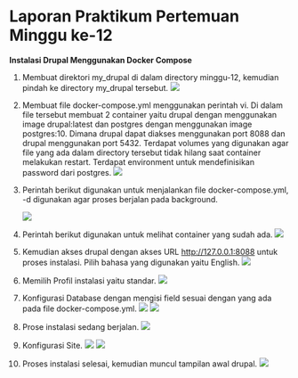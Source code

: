 # Laporan Praktikum Pertemuan Minggu ke-12

**Instalasi Drupal Menggunakan Docker Compose**

1. Membuat direktori my_drupal di dalam directory minggu-12, kemudian pindah ke directory my_drupal tersebut.
   ![](tcc-12/1.png)

2. Membuat file docker-compose.yml menggunakan perintah vi.
   Di dalam file tersebut membuat 2 container yaitu drupal dengan menggunakan image drupal:latest dan postgres dengan menggunakan image postgres:10.
   Dimana drupal dapat diakses menggunakan port 8088 dan drupal menggunakan port 5432.
   Terdapat volumes yang digunakan agar file yang ada dalam directory tersebut tidak hilang saat container melakukan restart.
   Terdapat environment untuk mendefinisikan password dari postgres.
   ![](tcc-12/2.png)

3. Perintah berikut digunakan untuk menjalankan file docker-compose.yml,
   -d digunakan agar proses berjalan pada background.
   
   ![](tcc-12/3.png)

4. Perintah berikut digunakan untuk melihat container yang sudah ada.
   ![](tcc-12/4.png)

5. Kemudian akses drupal dengan akses URL http://127.0.0.1:8088 untuk proses instalasi.
   Pilih bahasa yang digunakan yaitu English.
   ![](tcc-12/5.png)

6. Memilih Profil instalasi yaitu standar.
   ![](tcc-12/6.png)

7. Konfigurasi Database dengan mengisi field sesuai dengan yang ada pada file docker-compose.yml.
   ![](tcc-12/7.png)
   ![](tcc-12/7a.png)

8. Prose instalasi sedang berjalan.
   ![](tcc-12/8.png)

9. Konfigurasi Site.
   ![](tcc-12/9.png)
   ![](tcc-12/9a.png)

10. Proses instalasi selesai, kemudian muncul tampilan awal drupal.
   ![](tcc-12/10.png)
